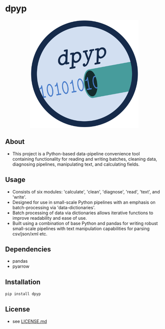 # **dpyp**

<p align = "center">
  <img src = "logo/dpyp_logo.png" alt = "image" width = "350" height = "350">
</p>

## About
- This project is a Python-based data-pipeline convenience tool containing functionality for reading and writing batches, cleaning data, diagnosing pipelines, manipulating text, and calculating fields.

## Usage
- Consists of six modules: 'calculate', 'clean', 'diagnose', 'read', 'text', and 'write'.
- Designed for use in small-scale Python pipelines with an emphasis on batch-processing via 'data-dictionaries'.
- Batch processing of data via dictionaries allows iterative functions to improve readability and ease of use.
- Built using a combination of base Python and pandas for writing robust small-scale pipelines with text manipulation capabilities for parsing csv/json/xml etc.

## Dependencies

- pandas
- pyarrow

## Installation

```bash
pip install dpyp
```

## License

- see [LICENSE.md](LICENSE.md)